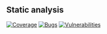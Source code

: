 ## Static analysis
[![Coverage](https://sonarcloud.io/api/project_badges/measure?project=atmservice&metric=coverage)](https://sonarcloud.io/summary/new_code?id=atmservice)
[![Bugs](https://sonarcloud.io/api/project_badges/measure?project=atmservice&metric=bugs)](https://sonarcloud.io/summary/new_code?id=atmservice)
[![Vulnerabilities](https://sonarcloud.io/api/project_badges/measure?project=atmservice&metric=vulnerabilities)](https://sonarcloud.io/summary/new_code?id=atmservice)